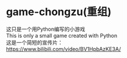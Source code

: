 # game-chongzu(重组)
这只是一个用Python编写的小游戏  
This is only a small game created with Python  
这是一个简短的宣传片：  
https://www.bilibili.com/video/BV1HpbAzKE3A/
